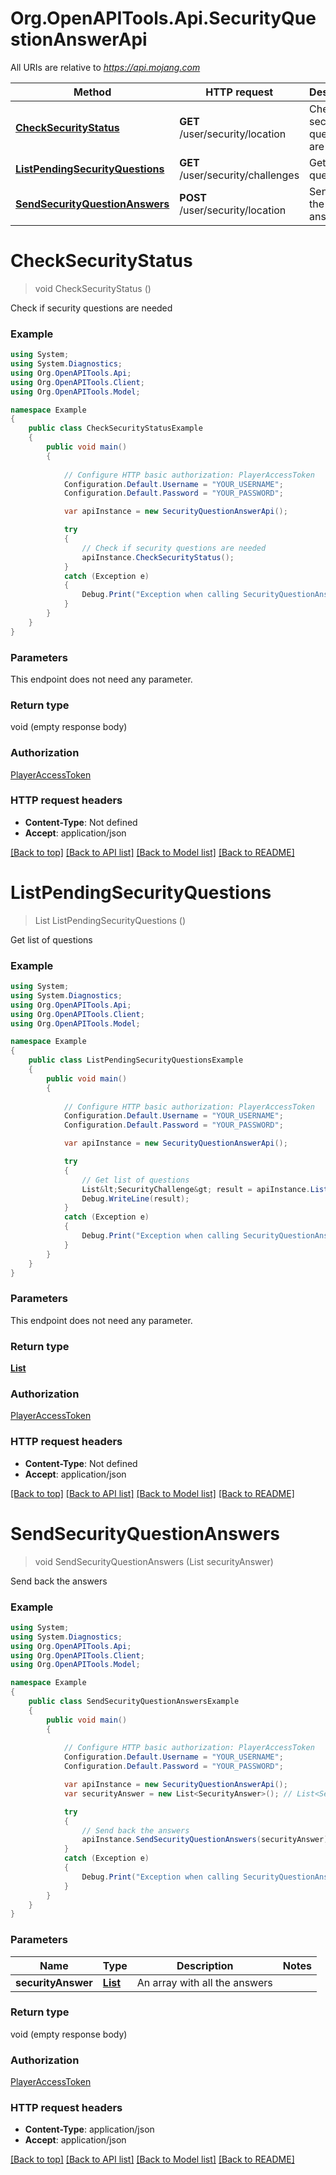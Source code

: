 # Org.OpenAPITools.Api.SecurityQuestionAnswerApi

All URIs are relative to *https://api.mojang.com*

Method | HTTP request | Description
------------- | ------------- | -------------
[**CheckSecurityStatus**](SecurityQuestionAnswerApi.md#checksecuritystatus) | **GET** /user/security/location | Check if security questions are needed
[**ListPendingSecurityQuestions**](SecurityQuestionAnswerApi.md#listpendingsecurityquestions) | **GET** /user/security/challenges | Get list of questions
[**SendSecurityQuestionAnswers**](SecurityQuestionAnswerApi.md#sendsecurityquestionanswers) | **POST** /user/security/location | Send back the answers


<a name="checksecuritystatus"></a>
# **CheckSecurityStatus**
> void CheckSecurityStatus ()

Check if security questions are needed

### Example
```csharp
using System;
using System.Diagnostics;
using Org.OpenAPITools.Api;
using Org.OpenAPITools.Client;
using Org.OpenAPITools.Model;

namespace Example
{
    public class CheckSecurityStatusExample
    {
        public void main()
        {
            
            // Configure HTTP basic authorization: PlayerAccessToken
            Configuration.Default.Username = "YOUR_USERNAME";
            Configuration.Default.Password = "YOUR_PASSWORD";

            var apiInstance = new SecurityQuestionAnswerApi();

            try
            {
                // Check if security questions are needed
                apiInstance.CheckSecurityStatus();
            }
            catch (Exception e)
            {
                Debug.Print("Exception when calling SecurityQuestionAnswerApi.CheckSecurityStatus: " + e.Message );
            }
        }
    }
}
```

### Parameters
This endpoint does not need any parameter.

### Return type

void (empty response body)

### Authorization

[PlayerAccessToken](../README.md#PlayerAccessToken)

### HTTP request headers

 - **Content-Type**: Not defined
 - **Accept**: application/json

[[Back to top]](#) [[Back to API list]](../README.md#documentation-for-api-endpoints) [[Back to Model list]](../README.md#documentation-for-models) [[Back to README]](../README.md)

<a name="listpendingsecurityquestions"></a>
# **ListPendingSecurityQuestions**
> List<SecurityChallenge> ListPendingSecurityQuestions ()

Get list of questions

### Example
```csharp
using System;
using System.Diagnostics;
using Org.OpenAPITools.Api;
using Org.OpenAPITools.Client;
using Org.OpenAPITools.Model;

namespace Example
{
    public class ListPendingSecurityQuestionsExample
    {
        public void main()
        {
            
            // Configure HTTP basic authorization: PlayerAccessToken
            Configuration.Default.Username = "YOUR_USERNAME";
            Configuration.Default.Password = "YOUR_PASSWORD";

            var apiInstance = new SecurityQuestionAnswerApi();

            try
            {
                // Get list of questions
                List&lt;SecurityChallenge&gt; result = apiInstance.ListPendingSecurityQuestions();
                Debug.WriteLine(result);
            }
            catch (Exception e)
            {
                Debug.Print("Exception when calling SecurityQuestionAnswerApi.ListPendingSecurityQuestions: " + e.Message );
            }
        }
    }
}
```

### Parameters
This endpoint does not need any parameter.

### Return type

[**List<SecurityChallenge>**](SecurityChallenge.md)

### Authorization

[PlayerAccessToken](../README.md#PlayerAccessToken)

### HTTP request headers

 - **Content-Type**: Not defined
 - **Accept**: application/json

[[Back to top]](#) [[Back to API list]](../README.md#documentation-for-api-endpoints) [[Back to Model list]](../README.md#documentation-for-models) [[Back to README]](../README.md)

<a name="sendsecurityquestionanswers"></a>
# **SendSecurityQuestionAnswers**
> void SendSecurityQuestionAnswers (List<SecurityAnswer> securityAnswer)

Send back the answers

### Example
```csharp
using System;
using System.Diagnostics;
using Org.OpenAPITools.Api;
using Org.OpenAPITools.Client;
using Org.OpenAPITools.Model;

namespace Example
{
    public class SendSecurityQuestionAnswersExample
    {
        public void main()
        {
            
            // Configure HTTP basic authorization: PlayerAccessToken
            Configuration.Default.Username = "YOUR_USERNAME";
            Configuration.Default.Password = "YOUR_PASSWORD";

            var apiInstance = new SecurityQuestionAnswerApi();
            var securityAnswer = new List<SecurityAnswer>(); // List<SecurityAnswer> | An array with all the answers

            try
            {
                // Send back the answers
                apiInstance.SendSecurityQuestionAnswers(securityAnswer);
            }
            catch (Exception e)
            {
                Debug.Print("Exception when calling SecurityQuestionAnswerApi.SendSecurityQuestionAnswers: " + e.Message );
            }
        }
    }
}
```

### Parameters

Name | Type | Description  | Notes
------------- | ------------- | ------------- | -------------
 **securityAnswer** | [**List<SecurityAnswer>**](List.md)| An array with all the answers | 

### Return type

void (empty response body)

### Authorization

[PlayerAccessToken](../README.md#PlayerAccessToken)

### HTTP request headers

 - **Content-Type**: application/json
 - **Accept**: application/json

[[Back to top]](#) [[Back to API list]](../README.md#documentation-for-api-endpoints) [[Back to Model list]](../README.md#documentation-for-models) [[Back to README]](../README.md)

